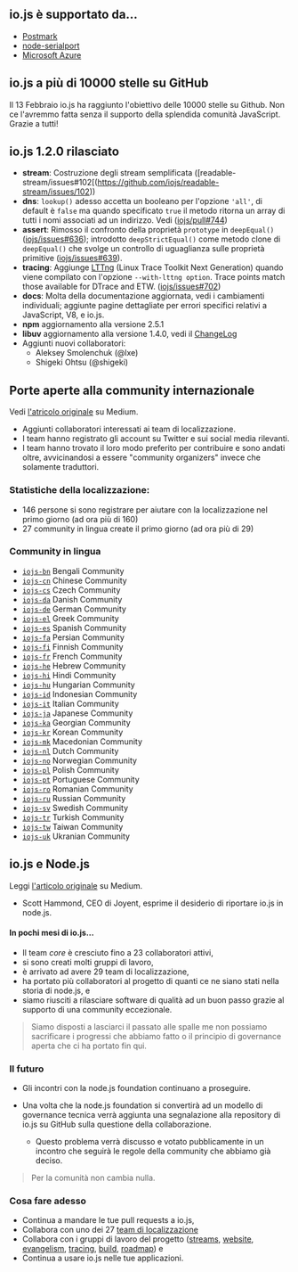 ## io.js è supportato da... 
* [Postmark](http://blog.postmarkapp.com/post/110829734198/its-official-were-getting-cozy-with-node-js) 
* [node-serialport](https://github.com/voodootikigod/node-serialport/issues/439)
* [Microsoft Azure](http://azure.microsoft.com/en-us/documentation/articles/web-sites-nodejs-iojs/)

## io.js a più di 10000 stelle su GitHub
Il 13 Febbraio io.js ha raggiunto l'obiettivo delle 10000 stelle su Github. Non ce l'avremmo fatta senza il supporto della splendida comunità JavaScript. Grazie a tutti!

## io.js 1.2.0 rilasciato
* **stream**: Costruzione degli stream semplificata ([readable-stream/issues#102[(https://github.com/iojs/readable-stream/issues/102))
* **dns**: `lookup()` adesso accetta un booleano per l'opzione `'all'`, di default è `false` ma quando specificato `true` il metodo ritorna un array di tutti i nomi associati ad un indirizzo. Vedi  ([iojs/pull#744](https://github.com/iojs/io.js/pull/744))
* **assert**: Rimosso il confronto della proprietà `prototype` in `deepEqual()` ([iojs/issues#636](https://github.com/iojs/io.js/pull/636)); introdotto `deepStrictEqual()` come metodo clone di `deepEqual()` che svolge un controllo di uguaglianza sulle proprietà primitive  ([iojs/issues#639](https://github.com/iojs/io.js/pull/639)).
* **tracing**: Aggiunge [LTTng](http://lttng.org/) (Linux Trace Toolkit Next Generation) quando viene compilato con l'opzione `--with-lttng option`. Trace points match those available for DTrace and ETW. ([iojs/issues#702](https://github.com/iojs/io.js/pull/702))
* **docs**: Molta della documentazione aggiornata, vedi i cambiamenti individuali; aggiunte pagine dettagliate per errori specifici relativi a JavaScript, V8, e io.js.
* **npm** aggiornamento alla versione 2.5.1
* **libuv** aggiornamento alla versione 1.4.0, vedi il [ChangeLog](https://github.com/libuv/libuv/blob/v1.x/ChangeLog)
* Aggiunti nuovi collaboratori: 
  * Aleksey Smolenchuk (@lxe)
  * Shigeki Ohtsu (@shigeki)

## Porte aperte alla community internazionale
Vedi [l'atricolo originale](https://medium.com/@mikeal/how-io-js-built-a-146-person-27-language-localization-effort-in-one-day-65e5b1c49a62) su Medium.
* Aggiunti collaboratori interessati ai team di localizzazione.
* I team  hanno registrato gli account su Twitter e sui social media rilevanti.
* I team hanno trovato il loro modo preferito per contribuire e sono andati oltre, avvicinandosi a essere "community organizers" invece che solamente traduttori.

### Statistiche della localizzazione: 

* 146 persone si sono registrare per aiutare con la localizzazione nel primo giorno (ad ora più di 160)
* 27 community in lingua create il primo giorno (ad ora più di 29)

### Community in lingua

* [`iojs-bn`](https://github.com/iojs/iojs-bn) Bengali Community
* [`iojs-cn`](https://github.com/iojs/iojs-cn) Chinese Community 
* [`iojs-cs`](https://github.com/iojs/iojs-cs) Czech Community 
* [`iojs-da`](https://github.com/iojs/iojs-da) Danish Community 
* [`iojs-de`](https://github.com/iojs/iojs-de) German Community
* [`iojs-el`](https://github.com/iojs/iojs-el) Greek Community
* [`iojs-es`](https://github.com/iojs/iojs-es) Spanish Community
* [`iojs-fa`](https://github.com/iojs/iojs-fa) Persian Community 
* [`iojs-fi`](https://github.com/iojs/iojs-fi) Finnish Community
* [`iojs-fr`](https://github.com/iojs/iojs-fr) French Community
* [`iojs-he`](https://github.com/iojs/iojs-he) Hebrew Community
* [`iojs-hi`](https://github.com/iojs/iojs-hi) Hindi Community 
* [`iojs-hu`](https://github.com/iojs/iojs-hu) Hungarian Community
* [`iojs-id`](https://github.com/iojs/iojs-id) Indonesian Community
* [`iojs-it`](https://github.com/iojs/iojs-it) Italian Community
* [`iojs-ja`](https://github.com/iojs/iojs-ja) Japanese Community
* [`iojs-ka`](https://github.com/iojs/iojs-ka) Georgian Community
* [`iojs-kr`](https://github.com/iojs/iojs-kr) Korean Community
* [`iojs-mk`](https://github.com/iojs/iojs-mk) Macedonian Community
* [`iojs-nl`](https://github.com/iojs/iojs-nl) Dutch Community
* [`iojs-no`](https://github.com/iojs/iojs-no) Norwegian Community
* [`iojs-pl`](https://github.com/iojs/iojs-pl) Polish Community
* [`iojs-pt`](https://github.com/iojs/iojs-pt) Portuguese Community
* [`iojs-ro`](https://github.com/iojs/iojs-ro) Romanian Community
* [`iojs-ru`](https://github.com/iojs/iojs-ru) Russian Community
* [`iojs-sv`](https://github.com/iojs/iojs-sv) Swedish Community
* [`iojs-tr`](https://github.com/iojs/iojs-tr) Turkish Community
* [`iojs-tw`](https://github.com/iojs/iojs-tw) Taiwan Community
* [`iojs-uk`](https://github.com/iojs/iojs-uk) Ukranian Community

## io.js e Node.js
Leggi [l'articolo originale](https://medium.com/@iojs/io-js-and-a-node-js-foundation-4e14699fb7be) su Medium.
* Scott Hammond, CEO di Joyent, esprime il desiderio di riportare io.js in node.js.

#### In pochi mesi di io.js... 
* Il team _core_ è cresciuto fino a 23 collaboratori attivi,
* si sono creati molti gruppi di lavoro,
* è arrivato ad avere 29 team di localizzazione,
* ha portato più collaboratori al progetto di quanti ce ne siano stati nella storia di node.js, e
* siamo riusciti a rilasciare software di qualità ad un buon passo grazie al supporto di una community eccezionale.

> Siamo disposti a lasciarci il passato alle spalle me non possiamo sacrificare i progressi che abbiamo fatto o il principio di governance aperta che ci ha portato fin qui.

### Il futuro
* Gli incontri con la node.js foundation continuano a proseguire.
* Una volta che la node.js foundation si convertirà ad un modello di governance tecnica verrà aggiunta una segnalazione alla repository di io.js su GitHub sulla questione della collaborazione.

  * Questo problema verrà discusso e votato pubblicamente in un incontro che seguirà le regole della community che abbiamo già deciso.

> Per la comunità non cambia nulla.

### Cosa fare adesso
* Continua a mandare le tue pull requests a io.js,
* Collabora con uno dei 27 [team di localizzazione](https://github.com/iojs/website/issues/125)
* Collabora con i gruppi di lavoro del progetto ([streams](https://github.com/iojs/readable-stream), [website](https://github.com/iojs/website), [evangelism](https://github.com/iojs/website/labels/evangelism), [tracing](https://github.com/iojs/tracing-wg), [build](https://github.com/iojs/build), [roadmap](https://github.com/iojs/roadmap)) e
* Continua a usare io.js nelle tue applicazioni.
